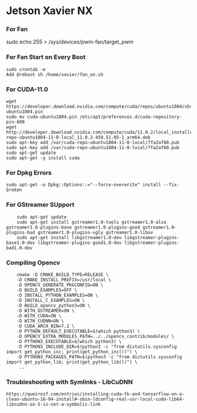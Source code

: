 # Jetson Xavier NX

### For Fan
sudo echo 255 > /sys/devices/pwm-fan/target_pwm 

### For Fan Start on Every Boot
    sudo crontab -e
    Add @reboot sh /home/xavier/fan_on.sh

### For CUDA-11.0
    wget https://developer.download.nvidia.com/compute/cuda/repos/ubuntu1804/sbsa/cuda-ubuntu1804.pin
    sudo mv cuda-ubuntu1804.pin /etc/apt/preferences.d/cuda-repository-pin-600
    wget http://developer.download.nvidia.com/compute/cuda/11.0.2/local_installers/cuda-repo-ubuntu1804-11-0-local_11.0.2-450.51.05-1_arm64.deb
    sudo apt-key add /var/cuda-repo-ubuntu1804-11-0-local/7fa2af80.pub
    sudo apt-key add /var/cuda-repo-ubuntu1804-11-0-local/7fa2af80.pub
    sudo apt-get update
    sudo apt-get -y install cuda
### For Dpkg Errors
`sudo apt-get -o Dpkg::Options::="--force-overwrite" install --fix-broken`
### For GStreamer SUpport
        sudo apt-get update
        sudo apt-get install gstreamer1.0-tools gstreamer1.0-alsa gstreamer1.0-plugins-base gstreamer1.0-plugins-good gstreamer1.0-plugins-bad gstreamer1.0-plugins-ugly gstreamer1.0-libav
        sudo apt-get install libgstreamer1.0-dev libgstreamer-plugins-base1.0-dev libgstreamer-plugins-good1.0-dev libgstreamer-plugins-bad1.0-dev
### Compiling Opencv
        cmake -D CMAKE_BUILD_TYPE=RELEASE \
        -D CMAKE_INSTALL_PREFIX=/usr/local \
        -D OPENCV_GENERATE_PKGCONFIG=ON \
        -D BUILD_EXAMPLES=OFF \
        -D INSTALL_PYTHON_EXAMPLES=ON \
        -D INSTALL_C_EXAMPLES=ON \
        -D BUILD_opencv_python3=ON \
        -D WITH_GSTREAMER=ON \
        -D WITH_CUDA=ON \
        -D WITH_CUDNN=ON \
        -D CUDA_ARCH_BIN=7.2 \
        -D PYTHON_DEFAULT_EXECUTABLE=$(which python3) \
        -D OPENCV_EXTRA_MODULES_PATH=../../opencv_contrib/modules/ \
        -D PYTHON3_EXECUTABLE=$(which python3) \
        -D PYTHON3_INCLUDE_DIR=$(python3 -c "from distutils.sysconfig import get_python_inc; print(get_python_inc())") \
        -D PYTHON3_PACKAGES_PATH=$(python3 -c "from distutils.sysconfig import get_python_lib; print(get_python_lib())") \
         ..

### Troubleshooting with Symlinks - LibCuDNN
    https://queirozf.com/entries/installing-cuda-tk-and-tensorflow-on-a-clean-ubuntu-16-04-install#-sbin-ldconfig-real-usr-local-cuda-lib64-libcudnn-so-5-is-not-a-symbolic-link
